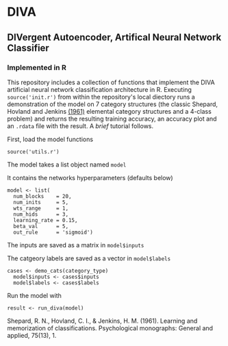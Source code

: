 # DIVA
## DIVergent Autoencoder, Artifical Neural Network Classifier 
### Implemented in R

This repository includes a collection of functions that implement the DIVA artificial neural network classification architecture in R. Executing `source('init.r')` from within the repository's local diectory runs a demonstration of the model on 7 category structures (the classic Shepard, Hovland and Jenkins [(1961)](http://psycnet.apa.org/journals/mon/75/13/1/) elemental category structures and a 4-class problem) and returns the resulting training accuracy, an accuracy plot and an `.rdata` file with the result. A *brief* tutorial follows.    

First, load the model functions

```
source('utils.r')
```

The model takes a list object named `model`

It contains the networks hyperparameters (defaults below)
```
model <- list(
  num_blocks    = 20,
  num_inits     = 5,
  wts_range     = 1,
  num_hids      = 3,
  learning_rate = 0.15,
  beta_val      = 5,
  out_rule      = 'sigmoid')
```

The inputs are saved as a matrix in `model$inputs`

The catgeory labels are saved as a vector in `model$labels`

```
cases <- demo_cats(category_type)
  model$inputs <- cases$inputs
  model$labels <- cases$labels
```

Run the model with 
```
result <- run_diva(model)
```

Shepard, R. N., Hovland, C. I., & Jenkins, H. M. (1961). Learning and memorization of classifications. Psychological monographs: General and applied, 75(13), 1.
